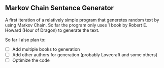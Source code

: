 ## Markov Chain Sentence Generator

A first iteration of a relatively simple program that generetes random text by using Markov Chain. So far the program only uses 1 book by Robert E. Howard (Hour of Dragon) to generate the text.

So far I also plan to:
- [ ] Add multiple books to generation
- [ ] Add other authors for generation (probably Lovecraft and some others)
- [ ] Optimize the code
